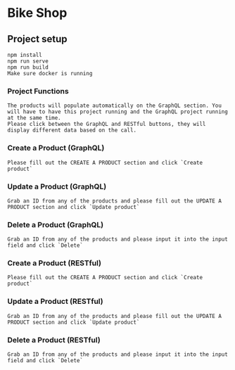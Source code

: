 # Bike Shop

## Project setup
```
npm install
npm run serve
npm run build
Make sure docker is running
```

### Project Functions
```
The products will populate automatically on the GraphQL section. You will have to have this project running and the GraphQL project running at the same time.
Please click between the GraphQL and RESTful buttons, they will display different data based on the call. 
```

### Create a Product (GraphQL)
```
Please fill out the CREATE A PRODUCT section and click `Create product`
```

### Update a Product (GraphQL)
```
Grab an ID from any of the products and please fill out the UPDATE A PRODUCT section and click `Update product`
```

### Delete a Product (GraphQL)
```
Grab an ID from any of the products and please input it into the input field and click `Delete`
```

### Create a Product (RESTful)
```
Please fill out the CREATE A PRODUCT section and click `Create product`
```

### Update a Product (RESTful)
```
Grab an ID from any of the products and please fill out the UPDATE A PRODUCT section and click `Update product`
```

### Delete a Product (RESTful)
```
Grab an ID from any of the products and please input it into the input field and click `Delete`
```

